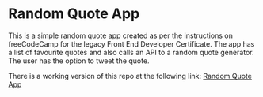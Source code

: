 # Random Quote App
This is a simple random quote app created as per the instructions on freeCodeCamp for the legacy Front End Developer Certificate. The app has a list of favourite quotes and also calls an API to a random quote generator. The user has the option to tweet the quote.

There is a working version of this repo at the following link: [Random Quote App](https://codepen.io/noctearmy/pen/ZoLObj)